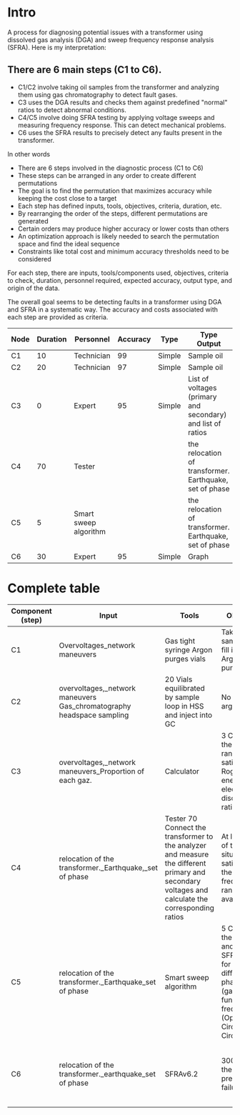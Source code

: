 # Intro
A process for diagnosing potential issues with a transformer using dissolved gas analysis (DGA) and sweep frequency response analysis (SFRA). Here is my interpretation:

## There are 6 main steps (C1 to C6).
- C1/C2 involve taking oil samples from the transformer and analyzing them using gas chromatography to detect fault gases.
- C3 uses the DGA results and checks them against predefined "normal" ratios to detect abnormal conditions.
- C4/C5 involve doing SFRA testing by applying voltage sweeps and measuring frequency response. This can detect mechanical problems.
- C6 uses the SFRA results to precisely detect any faults present in the transformer.

In other words
- There are 6 steps involved in the diagnostic process (C1 to C6)
- These steps can be arranged in any order to create different permutations
- The goal is to find the permutation that maximizes accuracy while keeping the cost close to a target
- Each step has defined inputs, tools, objectives, criteria, duration, etc.
- By rearranging the order of the steps, different permutations are generated
- Certain orders may produce higher accuracy or lower costs than others
- An optimization approach is likely needed to search the permutation space and find the ideal sequence
- Constraints like total cost and minimum accuracy thresholds need to be considered

For each step, there are inputs, tools/components used, objectives, criteria to check, duration, personnel required, expected accuracy, output type, and origin of the data.

The overall goal seems to be detecting faults in a transformer using DGA and SFRA in a systematic way. The accuracy and costs associated with each step are provided as criteria.


| Node | Duration | Personnel              | Accuracy | Type   | Type Output                                                     | Origin                                                    |
|------|----------|------------------------|----------|--------|-----------------------------------------------------------------|-----------------------------------------------------------|
| C1   | 10       | Technician             | 99       | Simple | Sample oil                                                      | DGA                                                       |
| C2   | 20       | Technician             | 97       | Simple | Sample oil                                                      | DGA                                                       |
| C3   | 0        | Expert                 | 95       | Simple | List of voltages (primary and secondary) and list of ratios     | SFRA                                                      |
| C4   | 70       | Tester                 |          |        | the relocation of transformer. Earthquake, set of phase         | the relocation of transformer. Earthquake, set of phase |
| C5   | 5        | Smart sweep algorithm  |          |        | the relocation of transformer. Earthquake, set of phase         | the relocation of transformer. Earthquake, set of phase |
| C6   | 30       | Expert                 | 95       | Simple | Graph                                                           | SFRA                                                      |


# Complete table
| Component (step) | Input | Tools | Objective | Criteria | Duration | Cost | Personnel | Accuracy | Type | Type output | Origin | Sn |
|-|-|-|-|-|-|-|-|-|-|-|-|-|  
| C1 | Overvoltages_network maneuvers | Gas tight syringe Argon purges vials | Take the oil samples and fill into Argon purges vials | temperature above up 300° C. | 10 | ? | Technician | 99% | Simple | Sample oil | DGA |  |
| C2 | overvoltages,_network maneuvers Gas_chromatography headspace sampling | 20 Vials equilibrated by sample loop in HSS and inject into GC | No air in the argon purge | 5 | ? | Technician | 97% | simple | Sample oil | Dga | |
| C3 | overvoltages,_network maneuvers_Proportion of each gaz. | Calculator | 3 Check if the ratios ranges satisfy the Roger’s High energy electrical discharge ratio range | Roger_normal | 2 | ? | Technician | 99.99% | simple | High energy electrical discharge with acurracy | Roger’s method | |
| C4 | relocation of the transformer._Earthquake,_set of phase | Tester 70 Connect the transformer to the analyzer and measure the different primary and secondary voltages and calculate the corresponding ratios | At least one of the situations satisfied and the frequency range available | 5 | ? | Expert | 95% | Simple | List of voltages (primary and secondary) and list of ratios | SFRA | | 
| C5 | relocation of the transformer._Earthquake_set of phase | Smart sweep algorithm | 5 Calculate the gains and plot the SFRA test for the different phases. (gain as a function of frequencies) (Open Circuit/Close Circuit) | 600 | ? | Technician | 95% | Simple | Graph SFRA | SFRA | |
| C6 | relocation of the transformer._earthquake_set of phase | SFRAv6.2 | 300 Detect the presence of failure | List of voltages (primary and secondary) and list of ratios (very slow) | 15 | ? | Expert | 95% | Simple | The fault with precision. | SFRA | |
